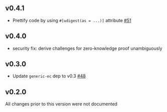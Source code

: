 ## v0.4.1
* Prettify code by using `#[udigest(as = ...)]` attribute [#51]

[#51]: https://github.com/dfns/paillier-zk/pull/51

## v0.4.0
* security fix: derive challenges for zero-knowledge proof unambiguously

## v0.3.0
* Update `generic-ec` dep to v0.3 [#48]

[#48]: https://github.com/dfns/paillier-zk/pull/48

## v0.2.0

All changes prior to this version were not documented
